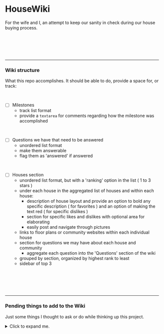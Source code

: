 # HouseWiki

For the wife and I, an attempt to keep our sanity in check during our house buying process.








<br><br><br><br>








--------------------------------------------------------------------------------------------------
### Wiki structure

What this repo accomplishes. It should be able to do, provide a space for, or track:

<br>

  - [ ] Milestones
    + track list format
    + provide a `textarea` for comments regarding how the milestone was accomplished

<br>

  - [ ] Questions we have that need to be answered
    + unordered list format
    + make them answerable
    + flag them as 'answered' if answered

<br>

  - [ ] Houses section
    + unordered list format, but with a 'ranking' option in the list ( 1 to 3 stars )
    + under each house in the aggregated list of houses and within each house:
      * description of house layout and provide an option to bold any specific description ( for favorites ) and an option of making the text red ( for specific dislikes )
      * section for specific likes and dislikes with optional area for elaborating
      * easily post and navigate through pictures
    + links to floor plans or community websites within each individual house
    + section for questions we may have about each house and community
      * aggregate each question into the 'Questions' section of the wiki
    + grouped by section, organized by highest rank to least
    + sidebar of top 3





<br><br><br><br>








--------------------------------------------------------------------------------------------------
### Pending things to add to the Wiki

Just some things I thought to ask or do while thinking up this project.

<details>
<summary>
Click to expand me.
</summary>


<br><br>


__Questions__

  - What is a PID community/neighborhood? Why should we like/dislike it? ( Procure documentation from Cheri, Princeton is PID )

  - What's a MUD community? Why should we like/dislike it?

  - We've seen people with issues with water drainage between lots. Was this resolved? What was the issue? Is there a place where we can file a dispute or claim if we happen to run into this issue, in Aubrey specifically, but also in any other community?

  - What's a Purchase Agreement?

  - What's the difference between a Rate and APR on a mortgage loan?

  - Cheri: is the community USDA?

  - What's the ( more descriptive ) time line of house approval - house built - house move-in ready


<br><br>


__House TODO's__

  - [ ] Look up school ratings in Princeton vs. Aubrey
  - [ ] Organize documents and notes from DR Horton folders
  - [ ] Programmatic approach to tracking _<b>all</b> of this_


</details>
